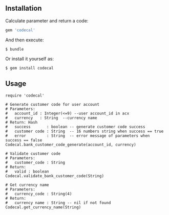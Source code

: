 ## Installation

Calculate parameter and return a code:

```ruby
gem 'codecal'
```

And then execute:

    $ bundle

Or install it yourself as:

    $ gem install codecal

## Usage

```
require 'codecal'

# Generate customer code for user account
# Parameters:
#   account_id : Integer(<=9) --user account_id in acx
#   currency   : String  --currency name
# Return: Hash
#   success       : boolean -- generate customer code success
#   customer code : String  -- 16 numbers string when success == true
#   error         : String  -- error message of parameters when success == false
Codecal.bank_customer_code_generate(account_id, currency)

# Validate customer code
# Parameters:
#   customer_code : String
# Return:
#   valid : boolean
Codecal.validate_bank_customer_code(String)

# Get currency name
# Parameters:
#   currency_code : String(4)
# Return:
#   currency name : String -- nil if not found
Codecal.get_currency_name(String)